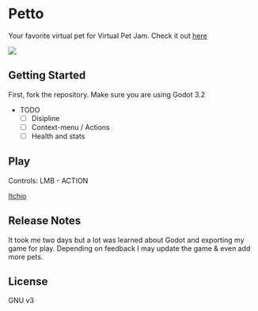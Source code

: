 # Petto
Your favorite virtual pet for Virtual Pet Jam. Check it out [here](https://itch.io/embed-upload/5089568?color=333333)

<img src="https://img.itch.zone/aW1nLzc4OTgwMTcucG5n/original/EAc7%2FV.png"/>

## Getting Started

First, fork the repository. Make sure you are using Godot 3.2

- TODO
  - [ ] Disipline
  - [ ] Context-menu / Actions
  - [ ] Health and stats

 ## Play

Controls: LMB - ACTION

[Itchio](https://mifeanyi.itch.io/petto)

  ## Release Notes

  It took me two days but a lot was learned about Godot and exporting my game for play. Depending on feedback I may update the game & even add more pets.

  ## License

  GNU v3